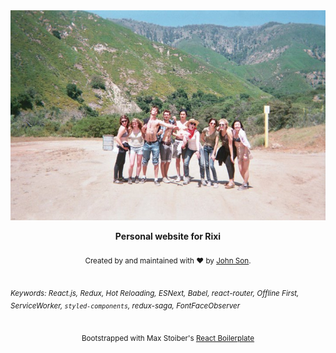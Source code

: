 <div align="center"><img src="public/images/rixi_banner.jpg" alt="rixi website banner" align="center" /></div>

<br />

<div align="center"><strong>Personal website for Rixi</strong></div>

<br />

<div align="center">
  <sub>Created by and maintained with ❤️ by <a href="https://github.com/Nemsae">John Son</a>.</sub>
</div>

<br />

<sub><i>Keywords: React.js, Redux, Hot Reloading, ESNext, Babel, react-router, Offline First, ServiceWorker, `styled-components`, redux-saga, FontFaceObserver</i></sub>

<br />

<div align="center">
  <sub>Bootstrapped with Max Stoiber's <a href="https://github.com/react-boilerplate/react-boilerplate">React Boilerplate</a></sub>
</div>
